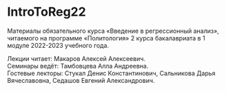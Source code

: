 # IntroToReg22

Материалы обязательного курса «Введение в регрессионный анализ», читаемого на программе «Политология» 2 курса бакалавриата в 1 модуле 2022-2023 учебного года.

Лекции читает: Макаров Алексей Алексеевич.<br>
Семинары ведёт: Тамбовцева Алла Андреевна.<br>
Гостевые лекторы: Стукал Денис Константинович, Сальникова Дарья Вячеславовна, Седашов Евгений Александрович.
